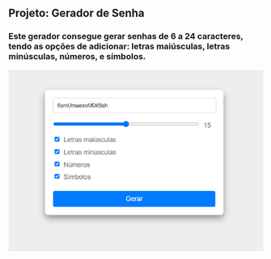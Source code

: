 ## Projeto: Gerador de Senha

### Este gerador consegue gerar senhas de 6 a 24 caracteres, tendo as opções de adicionar: letras maiúsculas, letras minúsculas, números, e símbolos. 

![Gerador de Senha](password-generator-pic.png)
